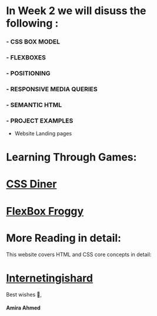 # In Week 2 we will disuss the following :

### - CSS BOX MODEL
### - FLEXBOXES
### - POSITIONING
### - RESPONSIVE MEDIA QUERIES
### - SEMANTIC HTML
### - PROJECT EXAMPLES 

- Website Landing pages

# Learning Through Games:

# [CSS Diner](https://flukeout.github.io/)

# [FlexBox Froggy](https://flexboxfroggy.com/)

# More Reading in detail: 

This website covers HTML and CSS core concepts in detail:

# [Internetingishard](https://www.internetingishard.com/html-and-css/)

Best wishes 🙇,

#### Amira Ahmed


